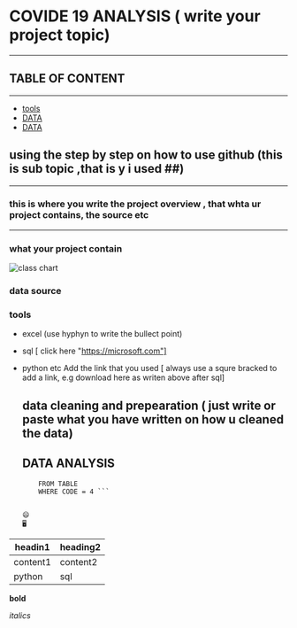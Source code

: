 # COVIDE 19 ANALYSIS ( write your project topic)
----
## TABLE OF CONTENT
-----
- [tools](#tools)
- [DATA](#DATA)
- [DATA](#DATA)

## using the step by step on how to use github (this is sub topic ,that is y i used ##)
----

### this is where you write the project overview , that whta ur project contains, the source etc
-----

 ### what your project contain
![class chart](https://github.com/Lyfgozon/DA-PRACTICE-PROJECT/assets/122414785/432b6369-5eef-4d3c-9992-cb0479ae4c6f)

 

 ### data source

 ### tools
 - excel (use hyphyn to write the bullect point)
 - sql [ click here "https://microsoft.com"]
 - python etc
   Add the link that you used [ always use a squre bracked to add a link, e.g download here as writen above after sql]

   ## data cleaning and prepearation ( just write or paste what you have written on how u cleaned the data)

   ## DATA ANALYSIS
   
   ``` SELECT *
       FROM TABLE
       WHERE CODE = 4 ```


   😄
   🖥️
   
|headin1|heading2|
|-------|--------|
|content1|content2|
|python|sql|

**bold**

*italics*
